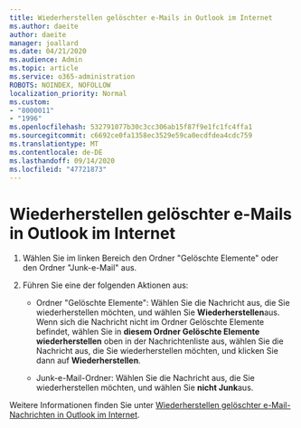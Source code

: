 ```yaml
---
title: Wiederherstellen gelöschter e-Mails in Outlook im Internet
ms.author: daeite
author: daeite
manager: joallard
ms.date: 04/21/2020
ms.audience: Admin
ms.topic: article
ms.service: o365-administration
ROBOTS: NOINDEX, NOFOLLOW
localization_priority: Normal
ms.custom:
- "8000011"
- "1996"
ms.openlocfilehash: 532791077b30c3cc306ab15f87f9e1fc1fc4ffa1
ms.sourcegitcommit: c6692ce0fa1358ec3529e59ca0ecdfdea4cdc759
ms.translationtype: MT
ms.contentlocale: de-DE
ms.lasthandoff: 09/14/2020
ms.locfileid: "47721873"
---
```

# <a name="recover-deleted-email-in-outlook-on-the-web"></a>Wiederherstellen gelöschter e-Mails in Outlook im Internet

1. Wählen Sie im linken Bereich den Ordner "Gelöschte Elemente" oder den Ordner "Junk-e-Mail" aus.

2. Führen Sie eine der folgenden Aktionen aus:

    - Ordner "Gelöschte Elemente": Wählen Sie die Nachricht aus, die Sie wiederherstellen möchten, und wählen Sie **Wiederherstellen**aus. Wenn sich die Nachricht nicht im Ordner Gelöschte Elemente befindet, wählen Sie in **diesem Ordner Gelöschte Elemente wiederherstellen** oben in der Nachrichtenliste aus, wählen Sie die Nachricht aus, die Sie wiederherstellen möchten, und klicken Sie dann auf **Wiederherstellen**.

    - Junk-e-Mail-Ordner: Wählen Sie die Nachricht aus, die Sie wiederherstellen möchten, und wählen Sie **nicht Junk**aus.

Weitere Informationen finden Sie unter [Wiederherstellen gelöschter e-Mail-Nachrichten in Outlook im Internet](https://support.office.com/article/a8ca78ac-4721-4066-95dd-571842e9fb11).